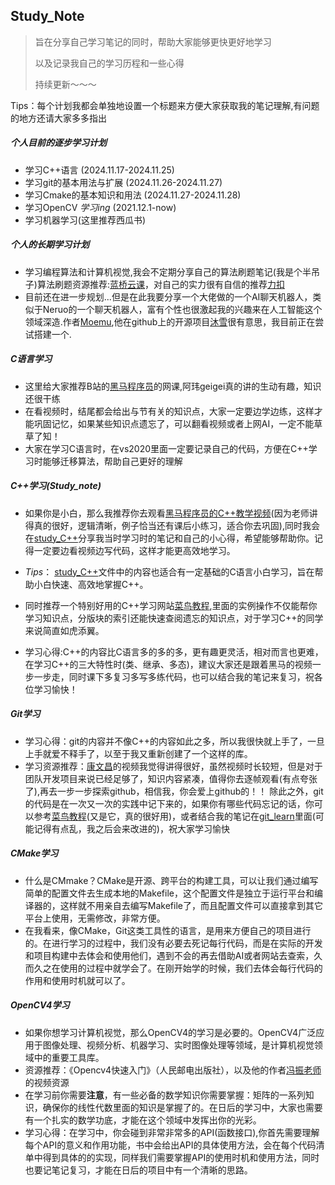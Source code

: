 ## Study_Note
> 旨在分享自己学习笔记的同时，帮助大家能够更快更好地学习
>
> 以及记录我自己的学习历程和一些心得
>
> 持续更新～～～

Tips：每个计划我都会单独地设置一个标题来方便大家获取我的笔记理解,有问题的地方还请大家多多指出

##### 个人目前的逐步学习计划
- 学习C++语言                             (2024.11.17-2024.11.25)
- 学习git的基本用法与扩展                   (2024.11.26-2024.11.27)
- 学习Cmake的基本知识和用法                 (2024.11.27-2024.11.28)
- 学习OpenCV      *学习ing*               (2021.12.1-now)
- 学习机器学习(这里推荐西瓜书)

##### 个人的长期学习计划
- 学习编程算法和计算机视觉,我会不定期分享自己的算法刷题笔记(我是个半吊子)算法刷题资源推荐:[蓝桥云课](https://www.lanqiao.cn/)，对自己的实力很有自信的推荐[力扣](https://leetcode.cn/)
- 目前还在进一步规划...但是在此我要分享一个大佬做的一个AI聊天机器人，类似于Neruo的一个聊天机器人，富有个性也很激起我的兴趣来在人工智能这个领域深造.作者[Moemu](https://github.com/Moemu),他在github上的开源项目[沐雪](https://github.com/Moemu/Muice-Chatbot)很有意思，我目前正在尝试搭建一个.

##### C语言学习
- 这里给大家推荐B站的[黑马程序员](https://www.bilibili.com/video/BV1Xa4y1k7LU/?spm_id_from=333.999.0.0&vd_source=8e2b1bbbf377ce0123b24a308e7fedd8)的网课,阿玮geigei真的讲的生动有趣，知识还很干练
- 在看视频时，结尾都会给出与节有关的知识点，大家一定要边学边练，这样才能巩固记忆，如果某些知识点遗忘了，可以翻看视频或者上网AI，一定不能草草了知！
- 大家在学习C语言时，在vs2020里面一定要记录自己的代码，方便在C++学习时能够迁移算法，帮助自己更好的理解

##### C++学习(Study_note)
- 如果你是小白，那么我推荐你去观看[黑马程序员的C++教学视频](https://www.bilibili.com/video/BV1et411b73Z/?spm_id_from=333.999.0.0&vd_source=8e2b1bbbf377ce0123b24a308e7fedd8)(因为老师讲得真的很好，逻辑清晰，例子恰当还有课后小练习，适合你去巩固),同时我会在[study_C++](https://github.com/Chaichai438/Study_Note/tree/main/study_C%2B%2B)分享我当时学习时的笔记和自己的小心得，希望能够帮助你。记得一定要边看视频边写代码，这样才能更高效地学习。

- *Tips*： [study_C++](https://github.com/Chaichai438/Study_Note/tree/main/study_C%2B%2B)文件中的内容也适合有一定基础的C语言小白学习，旨在帮助小白快速、高效地掌握C++。

- 同时推荐一个特别好用的C++学习网站[菜鸟教程](https://www.runoob.com/cplusplus/cpp-tutorial.html),里面的实例操作不仅能帮你学习知识点，分版块的索引还能快速查阅遗忘的知识点，对于学习C++的同学来说简直如虎添翼。

- 学习心得:C++的内容比C语言多的多的多，更有趣更灵活，相对而言也更难，在学习C++的三大特性时(类、继承、多态)，建议大家还是跟着黑马的视频一步一步走，同时课下多复习多写多练代码，也可以结合我的笔记来复习，祝各位学习愉快！

##### Git学习
- 学习心得：git的内容并不像C++的内容如此之多，所以我很快就上手了，一旦上手就爱不释手了，以至于我又重新创建了一个这样的库。
- 学习资源推荐：[康文昌](https://www.bilibili.com/video/BV1s3411g7PS/?spm_id_from=333.1007.top_right_bar_window_history.content.click&vd_source=8e2b1bbbf377ce0123b24a308e7fedd8)的视频我觉得讲得很好，虽然视频时长较短，但是对于团队开发项目来说已经足够了，知识内容紧凑，值得你去逐帧观看(有点夸张了),再去一步一步探索github，相信我，你会爱上github的！！
除此之外，git的代码是在一次又一次的实践中记下来的，如果你有哪些代码忘记的话，你可以参考[菜鸟教程](https://www.runoob.com/cplusplus/cpp-tutorial.html)(又是它，真的很好用)，或者结合我的笔记在[git_learn](https://github.com/Chaichai438/Study_Note/tree/main/git_learn)里面(可能记得有点乱，我之后会来改进的)，祝大家学习愉快

##### CMake学习
- 什么是CMmake？CMake是开源、跨平台的构建工具，可以让我们通过编写简单的配置文件去生成本地的Makefile，这个配置文件是独立于运行平台和编译器的，这样就不用亲自去编写Makefile了，而且配置文件可以直接拿到其它平台上使用，无需修改，非常方便。
- 在我看来，像CMake，Git这类工具性的语言，是用来方便自己的项目进行的。在进行学习的过程中，我们没有必要去死记每行代码，而是在实际的开发和项目构建中去体会和使用他们，遇到不会的再去借助AI或者网站去查索，久而久之在使用的过程中就学会了。在刚开始学的时候，我们去体会每行代码的作用和使用时机就可以了。

##### OpenCV4学习
- 如果你想学习计算机视觉，那么OpenCV4的学习是必要的。OpenCV4广泛应用于图像处理、视频分析、机器学习、实时图像处理等领域，是计算机视觉领域中的重要工具库。
- 资源推荐：《Opencv4快速入门》（人民邮电出版社），以及他的作者[冯振老师](https://www.bilibili.com/video/BV1jk4y1i7gN/?spm_id_from=333.999.0.0&vd_source=8e2b1bbbf377ce0123b24a308e7fedd8)的视频资源
- 在学习前你需要**注意**，有一些必备的数学知识你需要掌握：矩阵的一系列知识，确保你的线性代数里面的知识是掌握了的。在日后的学习中，大家也需要有一个扎实的数学功底，才能在这个领域中发挥出你的光彩。
- 学习心得：在学习中，你会碰到非常非常多的API(函数接口),你首先需要理解每个API的意义和作用功能，书中会给出API的具体使用方法，会在每个代码清单中得到具体的的实现，同样我们需要掌握API的使用时机和使用方法，同时也要记笔记复习，才能在日后的项目中有一个清晰的思路。


